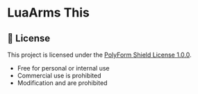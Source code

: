 # LuaArms This
## 📜 License

This project is licensed under the [PolyForm Shield License 1.0.0](https://polyformproject.org/licenses/shield/1.0.0/).

- Free for personal or internal use  
- Commercial use is prohibited  
- Modification and are prohibited
